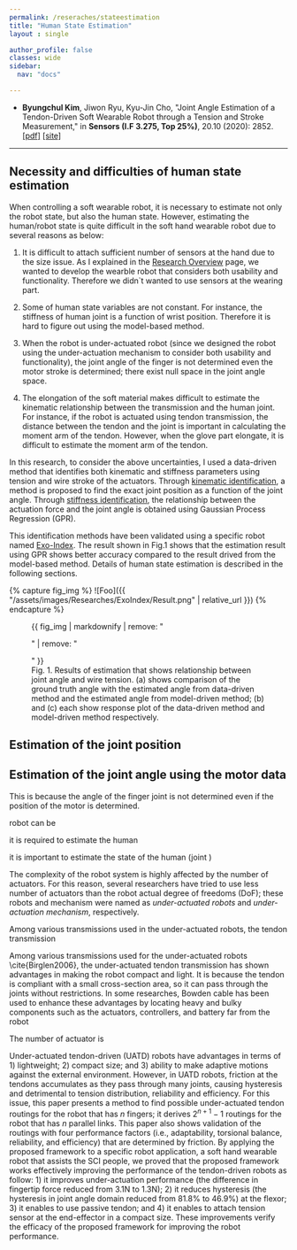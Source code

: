 ```yaml
---
permalink: /reseraches/stateestimation
title: "Human State Estimation"
layout : single

author_profile: false
classes: wide
sidebar:
  nav: "docs"

---
```

- **Byungchul Kim**, Jiwon Ryu, Kyu-Jin Cho, "Joint Angle Estimation of a Tendon-Driven Soft Wearable Robot through a Tension and Stroke Measurement," in **Sensors (I.F 3.275, Top 25%)**, 20.10 (2020): 2852. [[pdf]][Sensors_pdf] [[site]][Sensors_link]


---

**Necessity and difficulties of human state estimation**
---

When controlling a soft wearable robot, it is necessary to estimate not only the robot state, but also the human state. However, estimating the human/robot state is quite difficult in the soft hand wearable robot due to several reasons as below:

1. It is difficult to attach sufficient number of sensors at the hand due to the size issue. As I explained in the [Research Overview][overview] page, we wanted to develop the wearble robot that considers both usability and functionality. Therefore we didn`t wanted to use sensors at the wearing part.

2. Some of human state variables are not constant. For instance, the stiffness of human joint is a function of wrist position. Therefore it is hard to figure out using the model-based method.

3. When the robot is under-actuated robot (since we designed the robot using the under-actuation mechanism to consider both usability and functionality), the joint angle of the finger is not determined even the motor stroke is determined; there exist null space in the joint angle space. 

4. The elongation of the soft material makes difficult to estimate the kinematic relationship between the transmission and the human joint. For instance, if the robot is actuated using tendon transmission, the distance between the tendon and the joint is important in calculating the moment arm of the tendon. However, when the glove part elongate, it is difficult to estimate the moment arm of the tendon.

In this research, to consider the above uncertainties, I used a data-driven method that identifies both kinematic and stiffness parameters using tension and wire stroke of the actuators. Through [kinematic identification][kmID], a method is proposed to find the exact joint position as a function of the joint angle. Through [stiffness identification][knID], the relationship between the actuation force and the joint angle is obtained using Gaussian Process Regression (GPR).

This identification methods have been validated using a specific robot named [Exo-Index][ExoIndex]. The result shown in Fig.1 shows that the estimation result using GPR shows better accuracy compared to the result drived from the model-based method. Details of human state estimation is described in the following sections.

{% capture fig_img %}
![Foo]({{ "/assets/images/Researches/ExoIndex/Result.png" | relative_url }})
{% endcapture %}

<figure>
  {{ fig_img | markdownify | remove: "<p>" | remove: "</p>" }}
  <figcaption>Fig. 1. Results of estimation that shows relationship between joint angle and wire tension. (a) shows comparison of the ground truth angle with the estimated angle from data-driven method and the estimated angle from model-driven method; (b) and (c) each show response plot of the data-driven method and model-driven method respectively.</figcaption>
</figure>


**Estimation of the joint position**
--


**Estimation of the joint angle using the motor data**
--
This is because the angle of the finger joint is not determined even if the position of the motor is determined.

robot can be 


it is required to estimate the human 

it is important to estimate the state of the human (joint )


The complexity of the robot system is highly affected by the number of actuators. For this reason, several researchers have tried to use less number of actuators than the robot actual degree of freedoms (DoF); these robots and mechanism were named as <i> under-actuated robots </i> and <i>under-actuation mechanism</i>, respectively.

Among various transmissions used in the under-actuated robots, the tendon transmission 

Among various transmissions used for the under-actuated robots \cite{Birglen2006}, the under-actuated tendon transmission has shown advantages in making the robot compact and light. It is because the tendon is compliant with a small cross-section area, so it can pass through the joints without restrictions. In some researches, Bowden cable has been used to enhance these advantages by locating heavy and bulky components such as the actuators, controllers, and battery far from the robot 

The number of actuator is 

Under-actuated tendon-driven (UATD) robots have advantages in terms of 1) lightweight; 2) compact size; and 3) ability to make adaptive motions against the external environment. However, in UATD robots, friction at the tendons accumulates as they pass through many joints, causing hysteresis and detrimental to tension distribution, reliability and efficiency. For this issue, this paper presents a method to find possible under-actuated tendon routings for the robot that has $n$ fingers; it derives $2^{n+1}-1$ routings for the robot that has $n$ parallel links. This paper also shows validation of the routings with four performance factors (i.e., adaptability, torsional balance, reliability, and efficiency) that are determined by friction. By applying the proposed framework to a specific robot application, a soft hand wearable robot that assists the SCI people, we proved that the proposed framework works effectively improving the performance of the tendon-driven robots as follow: 1) it improves under-actuation performance (the difference in fingertip force reduced from 3.1N  to  1.3N); 2) it reduces hysteresis (the hysteresis in joint angle domain reduced from  81.8\%  to  46.9\%) at the flexor; 3) it enables to use passive tendon; and 4) it enables to attach tension sensor at the end-effector in a compact size. These improvements verify the efficacy of the proposed framework for improving the robot performance. 

[Sensors_pdf]:https://github.com/bc-kim/bc-kim.github.io/blob/master/assets/Publications/Kim%2C%20Ryu%2C%20Cho%20-%202020%20-%20Joint%20Angle%20Estimation%20of%20a%20Tendon-driven%20Soft%20Wearable%20Robot%20through%20a%20Tension%20and%20Stroke%20Measurement.pdf
[Sensors_link]: https://www.mdpi.com/718524 
[overview]: /researches
[knID]: /reseraches/stateestimation#estimation-of-the-joint-angle-using-the-motor-data
[kmID]: /reseraches/stateestimation#estimation-of-the-joint-position
[ExoIndex]: /researches/exogloveindex